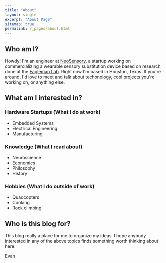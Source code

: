 ```yaml
---
title: "About"
layout: single
excerpt: "About Page"
sitemap: true
permalink: /_pages/about.html
---
```


Who am I?
----


Howdy! I'm an engineer at [NeoSensory](www.neosensory.com), a startup working on commercializing a wearable sensory substitution device based on research done at the [Eagleman Lab](http://www.eaglemanlab.net/). Right now I'm based in Houston, Texas. If you're around, I'd love to meet and talk about techonology, cool projects you're working on, or anything else. 


What am I interested in?
----

### Hardware Startups (What I do at work)
  * Embedded Systems 
  * Electrical Engineering
  * Manufacturing

### Knowledge (What I read about)
  * Neuroscience
  * Economics
  * Philosophy
  * History

### Hobbies (What I do outside of work)
  * Quadcopters
  * Cooking
  * Rock climbing  
 
Who is this blog for? 
----

This blog really a place for me to organize my ideas. I hope anybody interested in any of the above topics finds something worth thinking about here. 

Evan



<script type="text/javascript">
  var GOOG_FIXURL_LANG = 'en';
  var GOOG_FIXURL_SITE = '{{ site.url }}'
</script>
<script type="text/javascript"
  src="//linkhelp.clients.google.com/tbproxy/lh/wm/fixurl.js">
</script>
